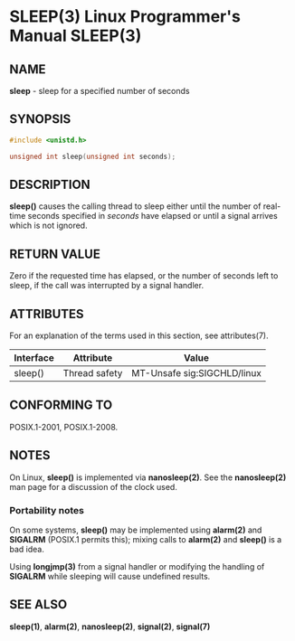 # SLEEP(3) Linux Programmer's Manual SLEEP(3)

## NAME

**sleep** - sleep for a specified number of seconds

## SYNOPSIS

```c
#include <unistd.h>

unsigned int sleep(unsigned int seconds);
```

## DESCRIPTION

**sleep()** causes the calling thread to sleep either until the number of real-time seconds specified in *seconds* have elapsed or until a signal arrives which is not ignored.

## RETURN VALUE

Zero if the requested time has elapsed, or the number of seconds left to sleep, if the call was interrupted by a signal handler.

## ATTRIBUTES

For an explanation of the terms used in this section, see attributes(7).

| Interface | Attribute     | Value                 |
|-----------|---------------|-----------------------|
| sleep()   | Thread safety | MT-Unsafe sig:SIGCHLD/linux |

## CONFORMING TO

POSIX.1-2001, POSIX.1-2008.

## NOTES

On Linux, **sleep()** is implemented via **nanosleep(2)**. See the **nanosleep(2)** man page for a discussion of the clock used.

### Portability notes

On some systems, **sleep()** may be implemented using **alarm(2)** and **SIGALRM** (POSIX.1 permits this); mixing calls to **alarm(2)** and **sleep()** is a bad idea.

Using **longjmp(3)** from a signal handler or modifying the handling of **SIGALRM** while sleeping will cause undefined results.

## SEE ALSO

**sleep(1)**, **alarm(2)**, **nanosleep(2)**, **signal(2)**, **signal(7)**
